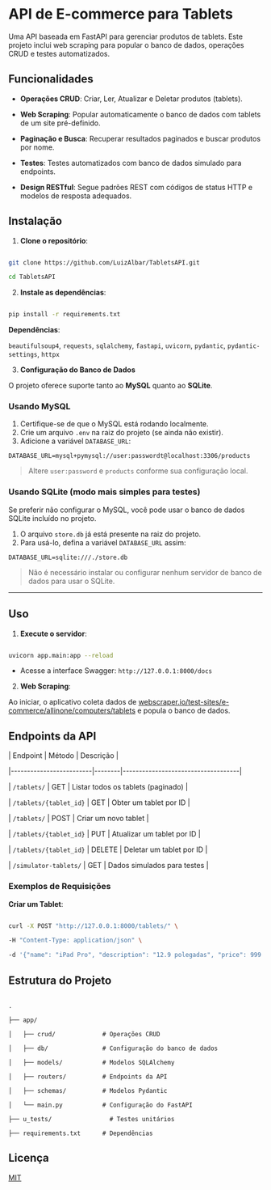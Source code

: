 

# API de E-commerce para Tablets

Uma API baseada em FastAPI para gerenciar produtos de tablets. Este projeto inclui web scraping para popular o banco de dados, operações CRUD e testes automatizados.

## Funcionalidades

- **Operações CRUD**: Criar, Ler, Atualizar e Deletar produtos (tablets).

- **Web Scraping**: Popular automaticamente o banco de dados com tablets de um site pré-definido.

- **Paginação e Busca**: Recuperar resultados paginados e buscar produtos por nome.

- **Testes**: Testes automatizados com banco de dados simulado para endpoints.

- **Design RESTful**: Segue padrões REST com códigos de status HTTP e modelos de resposta adequados.

## Instalação

1. **Clone o repositório**:

```bash

git clone https://github.com/LuizAlbar/TabletsAPI.git

cd TabletsAPI

```

2. **Instale as dependências**:

```bash

pip install -r requirements.txt

```

**Dependências**:

`beautifulsoup4`, `requests`, `sqlalchemy`, `fastapi`, `uvicorn`, `pydantic`, `pydantic-settings`, `httpx`

3. **Configuração do Banco de Dados**

O projeto oferece suporte tanto ao **MySQL** quanto ao **SQLite**.

### Usando MySQL

1. Certifique-se de que o MySQL está rodando localmente.
2. Crie um arquivo `.env` na raiz do projeto (se ainda não existir).
3. Adicione a variável `DATABASE_URL`:

```env
DATABASE_URL=mysql+pymysql://user:passwordt@localhost:3306/products
```

> Altere `user:password` e `products` conforme sua configuração local.

### Usando SQLite (modo mais simples para testes)

Se preferir não configurar o MySQL, você pode usar o banco de dados SQLite incluído no projeto.

1. O arquivo `store.db` já está presente na raiz do projeto.
2. Para usá-lo, defina a variável `DATABASE_URL` assim:

```env
DATABASE_URL=sqlite:///./store.db
```

> Não é necessário instalar ou configurar nenhum servidor de banco de dados para usar o SQLite.

---


## Uso

1. **Execute o servidor**:

```bash

uvicorn app.main:app --reload

```

- Acesse a interface Swagger: `http://127.0.0.1:8000/docs`

2. **Web Scraping**:

Ao iniciar, o aplicativo coleta dados de [webscraper.io/test-sites/e-commerce/allinone/computers/tablets](https://webscraper.io/test-sites/e-commerce/allinone/computers/tablets) e popula o banco de dados.

## Endpoints da API

| Endpoint                | Método | Descrição                          |

|-------------------------|--------|------------------------------------|

| `/tablets/`             | GET    | Listar todos os tablets (paginado) |

| `/tablets/{tablet_id}`  | GET    | Obter um tablet por ID             |

| `/tablets/`             | POST   | Criar um novo tablet               |

| `/tablets/{tablet_id}`  | PUT    | Atualizar um tablet por ID         |

| `/tablets/{tablet_id}`  | DELETE | Deletar um tablet por ID           |

| `/simulator-tablets/`   | GET    | Dados simulados para testes        |

### Exemplos de Requisições

**Criar um Tablet**:

```bash

curl -X POST "http://127.0.0.1:8000/tablets/" \

-H "Content-Type: application/json" \

-d '{"name": "iPad Pro", "description": "12.9 polegadas", "price": 999.99, "link": "https://apple.com/ipad"}'

```

## Estrutura do Projeto

```

.

├── app/

│   ├── crud/             # Operações CRUD

│   ├── db/               # Configuração do banco de dados

│   ├── models/           # Modelos SQLAlchemy

│   ├── routers/          # Endpoints da API

│   ├── schemas/          # Modelos Pydantic

│   └── main.py           # Configuração do FastAPI

├── u_tests/                # Testes unitários

├── requirements.txt      # Dependências

```


## Licença

[MIT](https://choosealicense.com/licenses/mit/)

